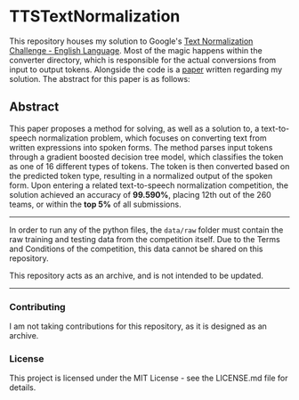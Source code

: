# TTSTextNormalization

This repository houses my solution to Google's [Text Normalization Challenge - English Language](https://www.kaggle.com/c/text-normalization-challenge-english-language). Most of the magic happens within the converter directory, which is responsible for the actual conversions from input to output tokens.
Alongside the code is a [paper](paper.pdf) written regarding my solution. The abstract for this paper is as follows:

## Abstract
This paper proposes a method for solving, as well as a solution to, a text-to-speech normalization problem, which focuses on converting text from written expressions into spoken forms. The method parses input tokens through a gradient boosted decision tree model, which classifies the token as one of 16 different types of tokens. The token is then converted based on the predicted token type, resulting in a normalized output of the spoken form. Upon entering a related text-to-speech normalization competition, the solution achieved an accuracy of **99.590\%**, placing 12th out of the 260 teams, or within the **top 5%** of all submissions.

---

In order to run any of the python files, the `data/raw` folder must contain the raw training and testing data from the competition itself. Due to the Terms and Conditions of the competition, this data cannot be shared on this repository.

This repository acts as an archive, and is not intended to be updated.

---

### Contributing
I am not taking contributions for this repository, as it is designed as an archive.

### License
This project is licensed under the MIT License - see the LICENSE.md file for details.
